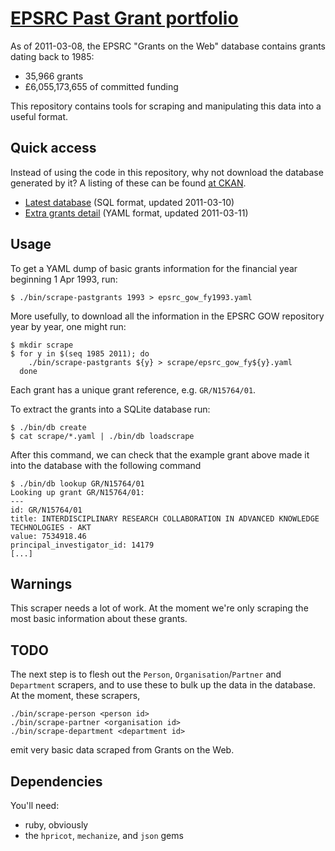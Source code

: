 # [EPSRC Past Grant portfolio](http://gow.epsrc.ac.uk/SearchPastGrant.aspx)

As of 2011-03-08, the EPSRC "Grants on the Web" database contains grants dating back to 1985:

- 35,966 grants
- £6,055,173,655 of committed funding

This repository contains tools for scraping and manipulating this data into a useful format.

## Quick access

Instead of using the code in this repository, why not download the database generated by it? A listing of these can be found [at CKAN](http://storage.ckan.net/epsrc-gow).

- [Latest database](http://storage.ckan.net/epsrc-gow/grants-20110310.sql.bz2) (SQL format, updated 2011-03-10)
- [Extra grants detail](http://storage.ckan.net/epsrc-gow/grants-detail-20110311.yaml.bz2) (YAML format, updated 2011-03-11)

## Usage

To get a YAML dump of basic grants information for the financial year beginning 1 Apr 1993, run:

    $ ./bin/scrape-pastgrants 1993 > epsrc_gow_fy1993.yaml

More usefully, to download all the information in the EPSRC GOW repository year by year, one might run:

    $ mkdir scrape
    $ for y in $(seq 1985 2011); do
        ./bin/scrape-pastgrants ${y} > scrape/epsrc_gow_fy${y}.yaml
      done

Each grant has a unique grant reference, e.g. `GR/N15764/01`.

To extract the grants into a SQLite database run:

    $ ./bin/db create
    $ cat scrape/*.yaml | ./bin/db loadscrape

After this command, we can check that the example grant above made it into the database with the following command

    $ ./bin/db lookup GR/N15764/01
    Looking up grant GR/N15764/01:
    ---
    id: GR/N15764/01
    title: INTERDISCIPLINARY RESEARCH COLLABORATION IN ADVANCED KNOWLEDGE TECHNOLOGIES - AKT
    value: 7534918.46
    principal_investigator_id: 14179
    [...]

## Warnings

This scraper needs a lot of work. At the moment we're only scraping the most basic information about these grants.

## TODO

The next step is to flesh out the `Person`, `Organisation`/`Partner` and `Department` scrapers, and to use these to bulk up the data in the database. At the moment, these scrapers,

    ./bin/scrape-person <person id>
    ./bin/scrape-partner <organisation id>
    ./bin/scrape-department <department id>

emit very basic data scraped from Grants on the Web.

## Dependencies

You'll need:

- ruby, obviously
- the `hpricot`, `mechanize`, and `json` gems

